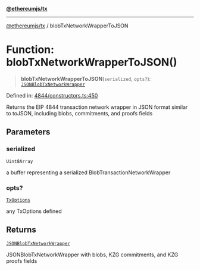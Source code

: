 [**@ethereumjs/tx**](../README.md)

***

[@ethereumjs/tx](../README.md) / blobTxNetworkWrapperToJSON

# Function: blobTxNetworkWrapperToJSON()

> **blobTxNetworkWrapperToJSON**(`serialized`, `opts?`): [`JSONBlobTxNetworkWrapper`](../type-aliases/JSONBlobTxNetworkWrapper.md)

Defined in: [4844/constructors.ts:450](https://github.com/ethereumjs/ethereumjs-monorepo/blob/master/packages/tx/src/4844/constructors.ts#L450)

Returns the EIP 4844 transaction network wrapper in JSON format similar to toJSON, including
blobs, commitments, and proofs fields

## Parameters

### serialized

`Uint8Array`

a buffer representing a serialized BlobTransactionNetworkWrapper

### opts?

[`TxOptions`](../interfaces/TxOptions.md)

any TxOptions defined

## Returns

[`JSONBlobTxNetworkWrapper`](../type-aliases/JSONBlobTxNetworkWrapper.md)

JSONBlobTxNetworkWrapper with blobs, KZG commitments, and KZG proofs fields

